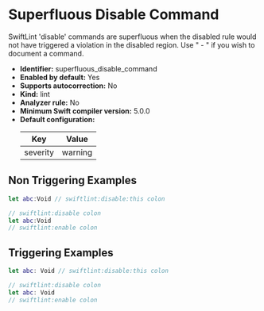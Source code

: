 # Superfluous Disable Command

SwiftLint 'disable' commands are superfluous when the disabled rule would not have triggered a violation in the disabled region. Use " - " if you wish to document a command.

* **Identifier:** superfluous_disable_command
* **Enabled by default:** Yes
* **Supports autocorrection:** No
* **Kind:** lint
* **Analyzer rule:** No
* **Minimum Swift compiler version:** 5.0.0
* **Default configuration:**
  <table>
  <thead>
  <tr><th>Key</th><th>Value</th></tr>
  </thead>
  <tbody>
  <tr>
  <td>
  severity
  </td>
  <td>
  warning
  </td>
  </tr>
  </tbody>
  </table>

## Non Triggering Examples

```swift
let abc:Void // swiftlint:disable:this colon
```

```swift
// swiftlint:disable colon
let abc:Void
// swiftlint:enable colon
```

## Triggering Examples

```swift
let abc: Void // swiftlint:disable:this colon
```

```swift
// swiftlint:disable colon
let abc: Void
// swiftlint:enable colon
```